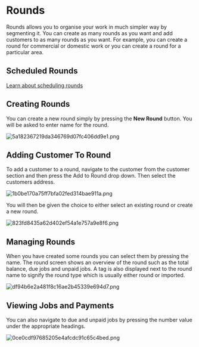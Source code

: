# Rounds
Rounds allows you to organise your work in much simpler way by segmenting it.
You can create as many rounds as you want and add customers to as many rounds as you want. 
For example, you can create a round for commercial or domestic work or you can create a round for a particular area.

## Scheduled Rounds
[Learn about scheduling rounds](round_scheduled)

## Creating Rounds
You can create a new round simply by pressing the <b>New Round</b> button. You will be asked to enter name for the round.

<img src="/uploads/redactor/pages/5a182367219da346769d07fc406dd9e1.png" alt="5a182367219da346769d07fc406dd9e1.png" />

## Adding Customer To Round
To add a customer to a round, navigate to the customer from the customer section and then press the Add to Round drop down. Then select the customers address.

<img src="/uploads/redactor/pages/1b0be170a75ff7bfa02fed314bae911a.png" alt="1b0be170a75ff7bfa02fed314bae911a.png" />

You will then be given the choice to either select an existing round or create a new round.


<img src="/uploads/redactor/pages/823fd8435a62d402ef54a1e757a9e8f6.png" alt="823fd8435a62d402ef54a1e757a9e8f6.png" />

## Managing Rounds
When you have created some rounds you can select them by pressing the name. 
The round screen shows an overview of the round such as the total balance, due jobs and unpaid jobs. 
A tag is also displayed next to the round name to signify the round type which is usually either round or imported.

<img src="/uploads/redactor/pages/df94b6e2a481f8c16ae2b45339e694d7.png" alt="df94b6e2a481f8c16ae2b45339e694d7.png" />

## Viewing Jobs and Payments
You can also navigate to due and unpaid jobs by pressing the number value under the appropriate headings.

<img src="/uploads/redactor/pages/0ce0cdf97685205e4afcdc91c65c4bed.png" alt="0ce0cdf97685205e4afcdc91c65c4bed.png" />
